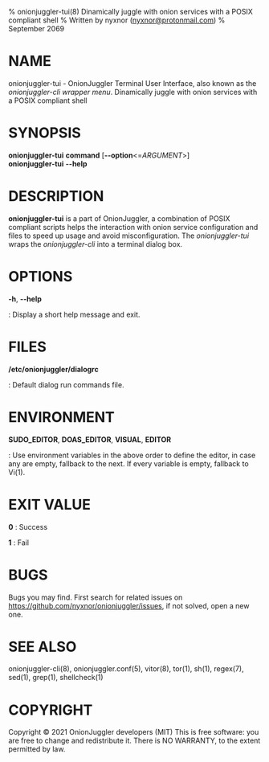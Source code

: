 % onionjuggler-tui(8) Dinamically juggle with onion services with a POSIX compliant shell
% Written by nyxnor (nyxnor@protonmail.com)
% September 2069

# NAME

onionjuggler-tui - OnionJuggler Terminal User Interface, also known as the *onionjuggler-cli wrapper menu*. Dinamically juggle with onion services with a POSIX compliant shell


# SYNOPSIS

**onionjuggler-tui** **command** [**--option**<=*ARGUMENT*>]\
**onionjuggler-tui** **--help**

# DESCRIPTION

**onionjuggler-tui** is a part of OnionJuggler, a combination of POSIX compliant scripts helps the interaction with onion service configuration and files to speed up usage and avoid misconfiguration. The *onionjuggler-tui* wraps the *onionjuggler-cli* into a terminal dialog box.


# OPTIONS

**-h**, **--help**

: Display a short help message and exit.

# FILES

**/etc/onionjuggler/dialogrc**

: Default dialog run commands file.


# ENVIRONMENT

**SUDO_EDITOR**, **DOAS_EDITOR**, **VISUAL**, **EDITOR**

: Use environment variables in the above order to define the editor, in case any are empty, fallback to the next. If every variable is empty, fallback to Vi(1).

# EXIT VALUE

**0**
: Success

**1**
: Fail


# BUGS

Bugs you may find. First search for related issues on https://github.com/nyxnor/onionjuggler/issues, if not solved, open a new one.


# SEE ALSO

onionjuggler-cli(8), onionjuggler.conf(5), vitor(8), tor(1), sh(1), regex(7), sed(1), grep(1), shellcheck(1)


# COPYRIGHT

Copyright  ©  2021  OnionJuggler developers (MIT)
This is free software: you are free to change and redistribute it.  There is NO WARRANTY, to the extent permitted by law.
